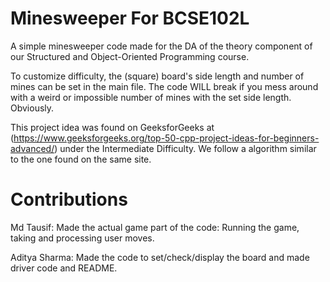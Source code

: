 # Minesweeper For BCSE102L
A simple minesweeper code made for the DA of the theory component of our Structured and Object-Oriented Programming course.

To customize difficulty, the (square) board's side length and number of mines can be set in the main file. The code WILL break if you mess around with a weird or impossible number of mines with the set side length. Obviously. 

This project idea was found on GeeksforGeeks at (https://www.geeksforgeeks.org/top-50-cpp-project-ideas-for-beginners-advanced/) under the Intermediate Difficulty. We follow a algorithm similar to the one found on the same site.
# Contributions
Md Tausif: Made the actual game part of the code: Running the game, taking and processing user moves.

Aditya Sharma: Made the code to set/check/display the board and made driver code and README.
